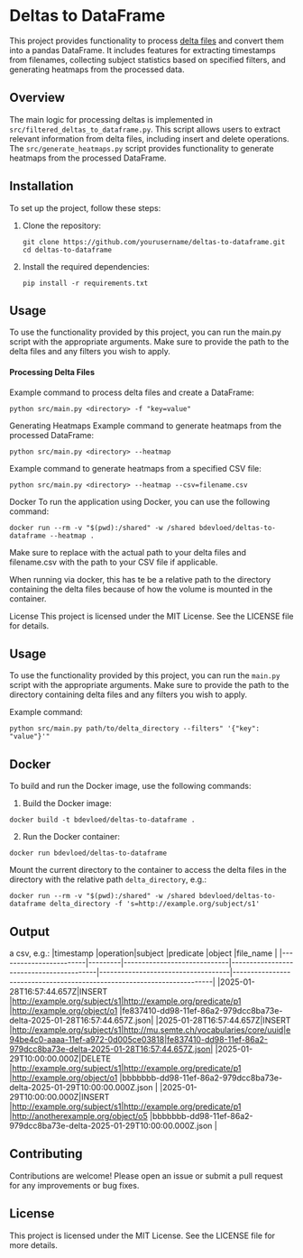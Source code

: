 # Deltas to DataFrame

This project provides functionality to process [delta files](https://github.com/lblod/delta-tutorial) and convert them into a pandas DataFrame. It includes features for extracting timestamps from filenames, collecting subject statistics based on specified filters, and generating heatmaps from the processed data.

## Overview

The main logic for processing deltas is implemented in `src/filtered_deltas_to_dataframe.py`. This script allows users to extract relevant information from delta files, including insert and delete operations. The `src/generate_heatmaps.py` script provides functionality to generate heatmaps from the processed DataFrame.

## Installation

To set up the project, follow these steps:

1. Clone the repository:

   ```
   git clone https://github.com/yourusername/deltas-to-dataframe.git
   cd deltas-to-dataframe
   ```

2. Install the required dependencies:
   ```
   pip install -r requirements.txt
   ```

## Usage

To use the functionality provided by this project, you can run the main.py script with the appropriate arguments. Make sure to provide the path to the delta files and any filters you wish to apply.

#### Processing Delta Files

Example command to process delta files and create a DataFrame:

```
python src/main.py <directory> -f "key=value"
```

Generating Heatmaps
Example command to generate heatmaps from the processed DataFrame:

```
python src/main.py <directory> --heatmap
```

Example command to generate heatmaps from a specified CSV file:

```
python src/main.py <directory> --heatmap --csv=filename.csv
```

Docker
To run the application using Docker, you can use the following command:

```
docker run --rm -v "$(pwd):/shared" -w /shared bdevloed/deltas-to-dataframe --heatmap .
```

Make sure to replace <directory> with the actual path to your delta files and filename.csv with the path to your CSV file if applicable.

When running via docker, this has te be a relative path to the directory containing the delta files because of how the volume is mounted in the container.

License
This project is licensed under the MIT License. See the LICENSE file for details.

## Usage

To use the functionality provided by this project, you can run the `main.py` script with the appropriate arguments. Make sure to provide the path to the directory containing delta files and any filters you wish to apply.

Example command:

```
python src/main.py path/to/delta_directory --filters" '{"key": "value"}'"
```

## Docker

To build and run the Docker image, use the following commands:

1. Build the Docker image:

```
docker build -t bdevloed/deltas-to-dataframe .
```

2. Run the Docker container:

```
docker run bdevloed/deltas-to-dataframe
```

Mount the current directory to the container to access the delta files in the directory with the relative path `delta_directory`, e.g.:

```
docker run --rm -v "$(pwd):/shared" -w /shared bdevloed/deltas-to-dataframe delta_directory -f 's=http://example.org/subject/s1'
```

## Output

a csv, e.g.:
|timestamp |operation|subject |predicate |object |file_name |
|------------------------|---------|-----------------------------|-----------------------------------------|------------------------------------|------------------------------------------------------------------------|
|2025-01-28T16:57:44.657Z|INSERT |http://example.org/subject/s1|http://example.org/predicate/p1 |http://example.org/object/o1 |fe837410-dd98-11ef-86a2-979dcc8ba73e-delta-2025-01-28T16:57:44.657Z.json|
|2025-01-28T16:57:44.657Z|INSERT |http://example.org/subject/s1|http://mu.semte.ch/vocabularies/core/uuid|e94be4c0-aaaa-11ef-a972-0d005ce03818|fe837410-dd98-11ef-86a2-979dcc8ba73e-delta-2025-01-28T16:57:44.657Z.json|
|2025-01-29T10:00:00.000Z|DELETE |http://example.org/subject/s1|http://example.org/predicate/p1 |http://example.org/object/o1 |bbbbbbb-dd98-11ef-86a2-979dcc8ba73e-delta-2025-01-29T10:00:00.000Z.json |
|2025-01-29T10:00:00.000Z|INSERT |http://example.org/subject/s1|http://example.org/predicate/p1 |http://anotherexample.org/object/o5 |bbbbbbb-dd98-11ef-86a2-979dcc8ba73e-delta-2025-01-29T10:00:00.000Z.json |

## Contributing

Contributions are welcome! Please open an issue or submit a pull request for any improvements or bug fixes.

## License

This project is licensed under the MIT License. See the LICENSE file for more details.
